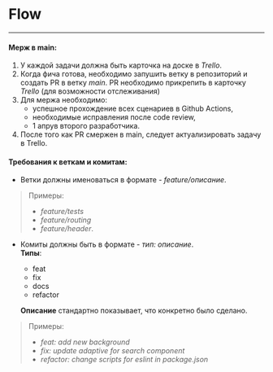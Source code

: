 # Flow

---

#### Мерж в main:

1. У каждой задачи должна быть карточка на доске в _Trello_.
2. Когда фича готова, необходимо запушить ветку в репозиторий и создать PR в ветку _main_. PR необходимо прикрепить в карточку _Trello_ (для возможности отслеживания)
3. Для мержа необходимо:
   - успешное прохождение всех сценариев в Github Actions,
   - необходимые исправления после code review,
   - 1 апрув второго разработчика.
4. После того как PR смержен в main, следует актуализировать задачу в Trello.

#### Требования к веткам и комитам:

- Ветки должны именоваться в формате - _feature/описание_.

> Примеры:
>
> - _feature/tests_
> - _feature/routing_
> - _feature/header_.

- Комиты должны быть в формате - _тип: описание_.  
  **Типы**:

  - feat
  - fix
  - docs
  - refactor

  **Описание** стандартно показывает, что конкретно было сделано.

> Примеры:
>
> - _feat: add new background_
> - _fix: update adaptive for search component_
> - _refactor: change scripts for eslint in package.json_
